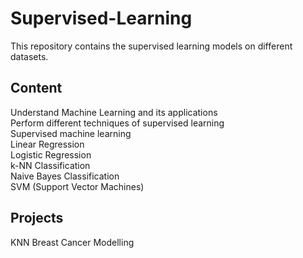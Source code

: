 # Supervised-Learning
This repository contains the supervised learning models on different datasets.

## Content  
Understand Machine Learning and its applications  
Perform different techniques of supervised learning  
Supervised machine learning  
Linear Regression  
Logistic Regression  
k-NN Classification  
Naive Bayes Classification  
SVM (Support Vector Machines)  

## Projects
KNN Breast Cancer Modelling  

